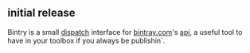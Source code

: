 ## initial release

Bintry is a small [dispatch](http://dispatch.databinder.net/) interface for [bintray.com](https://bintray.com/)'s [api](https://bintray.com/docs/rest/api.html), a useful tool to have in your toolbox if you always be publishin`.
